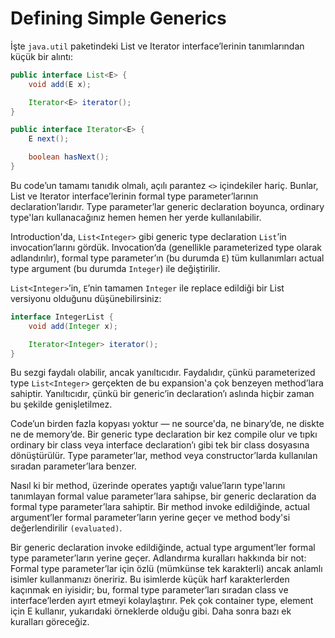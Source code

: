 # Defining Simple Generics

İşte `java.util` paketindeki List ve Iterator interface’lerinin tanımlarından küçük bir alıntı:

```java
public interface List<E> {
    void add(E x);

    Iterator<E> iterator();
}

public interface Iterator<E> {
    E next();

    boolean hasNext();
}
```

Bu code’un tamamı tanıdık olmalı, açılı parantez `<>` içindekiler hariç. Bunlar, List ve Iterator interface’lerinin
formal type parameter’larının declaration’larıdır. Type parameter’lar generic declaration boyunca, ordinary type'ları
kullanacağınız hemen hemen her yerde kullanılabilir.

Introduction'da, `List<Integer>` gibi generic type declaration `List`’in invocation’larını gördük. Invocation’da
(genellikle parameterized type olarak adlandırılır), formal type parameter’ın (bu durumda `E`) tüm kullanımları actual
type argument (bu durumda `Integer`) ile değiştirilir.

`List<Integer>`’in, `E`’nin tamamen `Integer` ile replace edildiği bir List versiyonu olduğunu düşünebilirsiniz:

```java
interface IntegerList {
    void add(Integer x);

    Iterator<Integer> iterator();
}
```

Bu sezgi faydalı olabilir, ancak yanıltıcıdır. Faydalıdır, çünkü parameterized type `List<Integer>` gerçekten de bu
expansion'a çok benzeyen method’lara sahiptir. Yanıltıcıdır, çünkü bir generic’in declaration’ı aslında hiçbir zaman bu
şekilde genişletilmez.

Code’un birden fazla kopyası yoktur — ne source'da, ne binary’de, ne diskte ne de memory’de. Bir generic type
declaration bir kez compile olur ve tıpkı ordinary bir class veya interface declaration’ı gibi tek bir class dosyasına
dönüştürülür. Type parameter’lar, method veya constructor’larda kullanılan sıradan parameter’lara benzer.

Nasıl ki bir method, üzerinde operates yaptığı value’ların type'larını tanımlayan formal value parameter’lara sahipse,
bir generic declaration da formal type parameter’lara sahiptir. Bir method invoke edildiğinde, actual argument’ler
formal parameter’ların yerine geçer ve method body'si değerlendirilir `(evaluated)`.

Bir generic declaration invoke edildiğinde, actual type argument’ler formal type parameter’ların yerine geçer.
Adlandırma kuralları hakkında bir not: Formal type parameter’lar için özlü (mümkünse tek karakterli) ancak anlamlı
isimler kullanmanızı öneririz. Bu isimlerde küçük harf karakterlerden kaçınmak en iyisidir; bu, formal type
parameter’ları sıradan class ve interface’lerden ayırt etmeyi kolaylaştırır. Pek çok container type, element için E
kullanır, yukarıdaki örneklerde olduğu gibi. Daha sonra bazı ek kuralları göreceğiz.